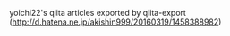 yoichi22's qiita articles
exported by qiita-export (http://d.hatena.ne.jp/akishin999/20160319/1458388982)
